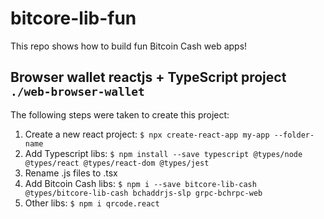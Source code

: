 # bitcore-lib-fun

This repo shows how to build fun Bitcoin Cash web apps!

## Browser wallet reactjs + TypeScript project `./web-browser-wallet`

The following steps were taken to create this project:

1. Create a new react project: `$ npx create-react-app my-app --folder-name`
2. Add Typescript libs: `$ npm install --save typescript @types/node @types/react @types/react-dom @types/jest`
3. Rename .js files to .tsx
4. Add Bitcoin Cash libs: `$ npm i --save bitcore-lib-cash @types/bitcore-lib-cash bchaddrjs-slp grpc-bchrpc-web`
5. Other libs: `$ npm i qrcode.react`
